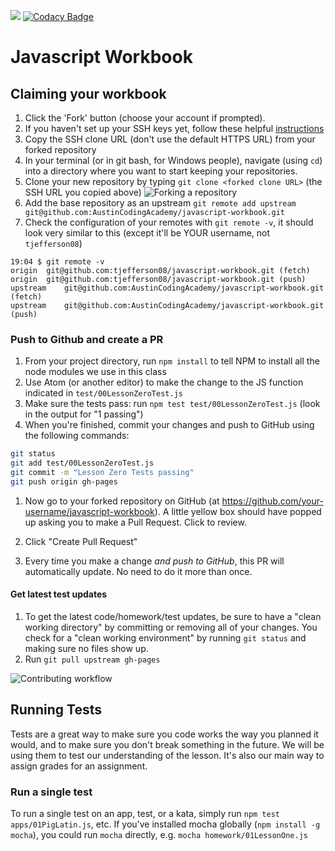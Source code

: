 ![](http://static1.squarespace.com/static/538f3fcde4b05c5fecc7a40e/t/538f48a4e4b00d94e8c253b3/1453396632576/?format=400w)
[![Codacy Badge](https://api.codacy.com/project/badge/Grade/7569591264e941f2b366c2bb3c8ee595)](https://www.codacy.com/app/AustinCodingAcademy/javascript-workbook?utm_source=github.com&amp;utm_medium=referral&amp;utm_content=AustinCodingAcademy/javascript-workbook&amp;utm_campaign=Badge_Grade)
# Javascript Workbook

## Claiming your workbook
1. Click the 'Fork' button (choose your account if prompted).
1. If you haven't set up your SSH keys yet, follow these helpful [instructions](https://help.github.com/articles/generating-an-ssh-key/)
1. Copy the SSH clone URL (don't use the default HTTPS URL) from your forked repository
1. In your terminal (or in git bash, for Windows people), navigate (using `cd`) into a directory where you want to start keeping your repositories.
1. Clone your new repository by typing `git clone <forked clone URL>` (the SSH URL you copied above)
![Forking a repository](https://docs.google.com/drawings/d/1tYsLHaLo8JRdp0xC1EZrAo0o9Wvv4S5AD937cokVOBk/pub?w=960&h=720)
1. Add the base repository as an upstream `git remote add upstream git@github.com:AustinCodingAcademy/javascript-workbook.git`
1. Check the configuration of your remotes with `git remote -v`, it should look very similar to this (except it'll be YOUR username, not `tjefferson08`)
```
19:04 $ git remote -v
origin  git@github.com:tjefferson08/javascript-workbook.git (fetch)
origin  git@github.com:tjefferson08/javascript-workbook.git (push)
upstream    git@github.com:AustinCodingAcademy/javascript-workbook.git (fetch)
upstream    git@github.com:AustinCodingAcademy/javascript-workbook.git (push)
```

### Push to Github and create a PR
1. From your project directory, run `npm install` to tell NPM to install all the node modules we use in this class
1. Use Atom (or another editor) to make the change to the JS function indicated in `test/00LessonZeroTest.js`
1. Make sure the tests pass: run `npm test test/00LessonZeroTest.js` (look in the output for "1 passing")
1. When you're finished, commit your changes and push to GitHub using the following commands:

  ```bash
  git status
  git add test/00LessonZeroTest.js
  git commit -m "Lesson Zero Tests passing"
  git push origin gh-pages
  ```
1. Now go to your forked repository on GitHub (at https://github.com/your-username/javascript-workbook). A little yellow box should have popped up asking you to make a Pull Request. Click to review.

1. Click "Create Pull Request"

1. Every time you make a change *and push to GitHub*, this PR will automatically update. No need to do it more than once.

#### Get latest test updates
1. To get the latest code/homework/test updates, be sure to have a "clean working directory" by committing or removing all of your changes. You check for a "clean working environment" by running `git status` and making sure no files show up.
1. Run `git pull upstream gh-pages`

![Contributing workflow](https://docs.google.com/drawings/d/1WeKQxOHgPKfwjy_eKtlJO62Fu4XTCWFeqkAh1oIqICM/pub?w=960&h=720)

## Running Tests
Tests are a great way to make sure you code works the way you planned it would, and to make sure you don't break something in the future. We will be using them to test our understanding of the lesson. It's also our main way to assign grades for an assignment.


### Run a single test
To run a single test on an app, test, or a kata, simply run `npm test apps/01PigLatin.js`, etc. If you've installed mocha globally (`npm install -g mocha`), you could run `mocha` directly, e.g. `mocha homework/01LessonOne.js`
